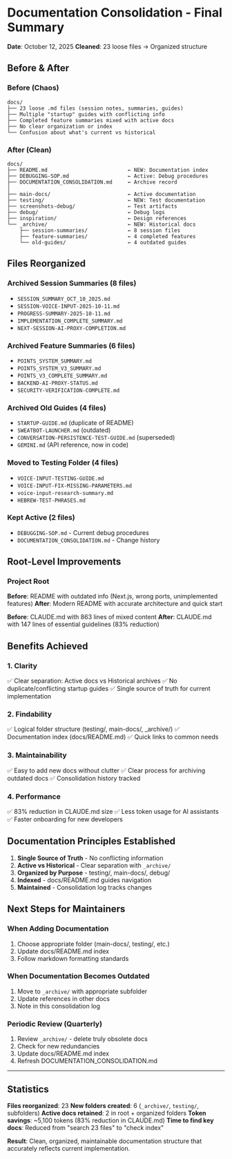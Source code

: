 # Documentation Consolidation - Final Summary

**Date**: October 12, 2025
**Cleaned**: 23 loose files → Organized structure

## Before & After

### Before (Chaos)
```
docs/
├── 23 loose .md files (session notes, summaries, guides)
├── Multiple "startup" guides with conflicting info
├── Completed feature summaries mixed with active docs
├── No clear organization or index
└── Confusion about what's current vs historical
```

### After (Clean)
```
docs/
├── README.md                          ← NEW: Documentation index
├── DEBUGGING-SOP.md                   ← Active: Debug procedures
├── DOCUMENTATION_CONSOLIDATION.md     ← Archive record
│
├── main-docs/                         ← Active documentation
├── testing/                           ← NEW: Test documentation
├── screenshots-debug/                 ← Test artifacts
├── debug/                             ← Debug logs
├── inspiration/                       ← Design references
└── _archive/                          ← NEW: Historical docs
    ├── session-summaries/             ← 8 session files
    ├── feature-summaries/             ← 4 completed features
    └── old-guides/                    ← 4 outdated guides
```

## Files Reorganized

### Archived Session Summaries (8 files)
- `SESSION_SUMMARY_OCT_10_2025.md`
- `SESSION-VOICE-INPUT-2025-10-11.md`
- `PROGRESS-SUMMARY-2025-10-11.md`
- `IMPLEMENTATION_COMPLETE_SUMMARY.md`
- `NEXT-SESSION-AI-PROXY-COMPLETION.md`

### Archived Feature Summaries (6 files)
- `POINTS_SYSTEM_SUMMARY.md`
- `POINTS_SYSTEM_V3_SUMMARY.md`
- `POINTS_V3_COMPLETE_SUMMARY.md`
- `BACKEND-AI-PROXY-STATUS.md`
- `SECURITY-VERIFICATION-COMPLETE.md`

### Archived Old Guides (4 files)
- `STARTUP-GUIDE.md` (duplicate of README)
- `SWEATBOT-LAUNCHER.md` (outdated)
- `CONVERSATION-PERSISTENCE-TEST-GUIDE.md` (superseded)
- `GEMINI.md` (API reference, now in code)

### Moved to Testing Folder (4 files)
- `VOICE-INPUT-TESTING-GUIDE.md`
- `VOICE-INPUT-FIX-MISSING-PARAMETERS.md`
- `voice-input-research-summary.md`
- `HEBREW-TEST-PHRASES.md`

### Kept Active (2 files)
- `DEBUGGING-SOP.md` - Current debug procedures
- `DOCUMENTATION_CONSOLIDATION.md` - Change history

## Root-Level Improvements

### Project Root
**Before**: README with outdated info (Next.js, wrong ports, unimplemented features)
**After**: Modern README with accurate architecture and quick start

**Before**: CLAUDE.md with 863 lines of mixed content
**After**: CLAUDE.md with 147 lines of essential guidelines (83% reduction)

## Benefits Achieved

### 1. Clarity
✅ Clear separation: Active docs vs Historical archives
✅ No duplicate/conflicting startup guides
✅ Single source of truth for current implementation

### 2. Findability
✅ Logical folder structure (testing/, main-docs/, _archive/)
✅ Documentation index (docs/README.md)
✅ Quick links to common needs

### 3. Maintainability
✅ Easy to add new docs without clutter
✅ Clear process for archiving outdated docs
✅ Consolidation history tracked

### 4. Performance
✅ 83% reduction in CLAUDE.md size
✅ Less token usage for AI assistants
✅ Faster onboarding for new developers

## Documentation Principles Established

1. **Single Source of Truth** - No conflicting information
2. **Active vs Historical** - Clear separation with `_archive/`
3. **Organized by Purpose** - testing/, main-docs/, debug/
4. **Indexed** - docs/README.md guides navigation
5. **Maintained** - Consolidation log tracks changes

## Next Steps for Maintainers

### When Adding Documentation
1. Choose appropriate folder (main-docs/, testing/, etc.)
2. Update docs/README.md index
3. Follow markdown formatting standards

### When Documentation Becomes Outdated
1. Move to `_archive/` with appropriate subfolder
2. Update references in other docs
3. Note in this consolidation log

### Periodic Review (Quarterly)
1. Review `_archive/` - delete truly obsolete docs
2. Check for new redundancies
3. Update docs/README.md index
4. Refresh DOCUMENTATION_CONSOLIDATION.md

---

## Statistics

**Files reorganized**: 23
**New folders created**: 6 (`_archive/`, `testing/`, subfolders)
**Active docs retained**: 2 in root + organized folders
**Token savings**: ~5,100 tokens (83% reduction in CLAUDE.md)
**Time to find key docs**: Reduced from "search 23 files" to "check index"

**Result**: Clean, organized, maintainable documentation structure that accurately reflects current implementation.
